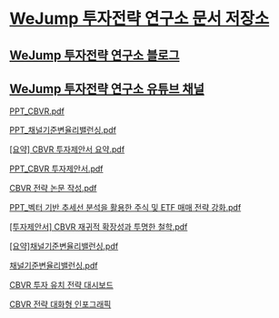 # [WeJump 투자전략 연구소 문서 저장소](https://crowmag2.github.io/wejump/ "WeJump 투자전략 연구소 저장소")
## [WeJump 투자전략 연구소 블로그](https://wejump3.tistory.com "WeJump 투자전략 연구소 블로그")
## [WeJump 투자전략 연구소 유튜브 채널](https://www.youtube.com/@wejump3 "WeJump 투자전략 연구소 유튜브 채널")

[PPT_CBVR.pdf](https://crowmag2.github.io/wejump/PPT_CBVR.pdf "PPT_CBVR.pdf")

[PPT_채널기준변율리밸런싱.pdf](https://crowmag2.github.io/wejump/PPT_%EC%B1%84%EB%84%90%EA%B8%B0%EC%A4%80%EB%B3%80%EC%9C%A8%EB%A6%AC%EB%B0%B8%EB%9F%B0%EC%8B%B1.pdf "PPT_채널기준변율리밸런싱.pdf")

[[요약] CBVR 투자제안서 요약.pdf](https://crowmag2.github.io/wejump/%5B%EC%9A%94%EC%95%BD%5D%20CBVR%20%ED%88%AC%EC%9E%90%EC%A0%9C%EC%95%88%EC%84%9C%20%EC%9A%94%EC%95%BD.pdf "[요약] CBVR 투자제안서 요약.pdf")

[PPT_CBVR 투자제안서.pdf](https://crowmag2.github.io/wejump/PPT_CBVR%20%ED%88%AC%EC%9E%90%EC%A0%9C%EC%95%88%EC%84%9C.pdf "PPT_CBVR 투자제안서.pdf")

[CBVR 전략 논문 작성.pdf](https://crowmag2.github.io/wejump/CBVR%20%EC%A0%84%EB%9E%B5%20%EB%85%BC%EB%AC%B8%20%EC%9E%91%EC%84%B1.pdf "CBVR 전략 논문 작성.pdf")

[PPT_벡터 기반 추세선 분석을 활용한 주식 및 ETF 매매 전략 강화.pdf](https://crowmag2.github.io/wejump/PPT_%EB%B2%A1%ED%84%B0%20%EA%B8%B0%EB%B0%98%20%EC%B6%94%EC%84%B8%EC%84%A0%20%EB%B6%84%EC%84%9D%EC%9D%84%20%ED%99%9C%EC%9A%A9%ED%95%9C%20%EC%A3%BC%EC%8B%9D%20%EB%B0%8F%20ETF%20%EB%A7%A4%EB%A7%A4%20%EC%A0%84%EB%9E%B5%20%EA%B0%95%ED%99%94.pdf "PPT_벡터 기반 추세선 분석을 활용한 주식 및 ETF 매매 전략 강화.pdf")

[[투자제안서] CBVR 재귀적 확장성과 투명한 철학.pdf](https://crowmag2.github.io/wejump/%5B%ED%88%AC%EC%9E%90%EC%A0%9C%EC%95%88%EC%84%9C%5D%20CBVR%20%EC%9E%AC%EA%B7%80%EC%A0%81%20%ED%99%95%EC%9E%A5%EC%84%B1%EA%B3%BC%20%ED%88%AC%EB%AA%85%ED%95%9C%20%EC%B2%A0%ED%95%99.pdf "[투자제안서] CBVR 재귀적 확장성과 투명한 철학.pdf")

[[요약]채널기준변율리밸런싱.pdf](https://crowmag2.github.io/wejump/%5B%EC%9A%94%EC%95%BD%5D%EC%B1%84%EB%84%90%EA%B8%B0%EC%A4%80%EB%B3%80%EC%9C%A8%EB%A6%AC%EB%B0%B8%EB%9F%B0%EC%8B%B1.pdf "[요약]채널기준변율리밸런싱.pdf")

[채널기준변율리밸런싱.pdf](https://crowmag2.github.io/wejump/%EC%B1%84%EB%84%90%EA%B8%B0%EC%A4%80%EB%B3%80%EC%9C%A8%EB%A6%AC%EB%B0%B8%EB%9F%B0%EC%8B%B1.pdf "채널기준변율리밸런싱.pdf")

[CBVR 투자 유치 전략 대시보드](https://crowmag2.github.io/wejump/CBVRrun.html "CBVR 투자 유치 전략 대시보드")

[CBVR 전략 대화형 인포그래픽](https://crowmag2.github.io/wejump/CBVRinfo.html "CBVR 전략 대화형 인포그래픽")
